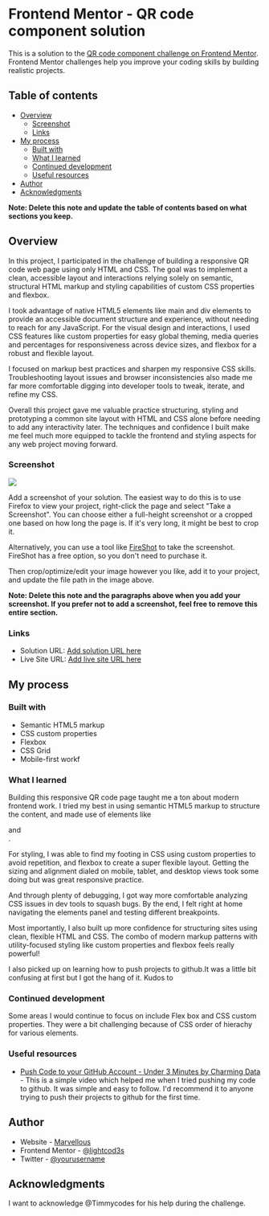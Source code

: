 # Frontend Mentor - QR code component solution

This is a solution to the [QR code component challenge on Frontend Mentor](https://www.frontendmentor.io/challenges/qr-code-component-iux_sIO_H). Frontend Mentor challenges help you improve your coding skills by building realistic projects. 

## Table of contents

- [Overview](#overview)
  - [Screenshot](#screenshot)
  - [Links](#links)
- [My process](#my-process)
  - [Built with](#built-with)
  - [What I learned](#what-i-learned)
  - [Continued development](#continued-development)
  - [Useful resources](#useful-resources)
- [Author](#author)
- [Acknowledgments](#acknowledgments)

**Note: Delete this note and update the table of contents based on what sections you keep.**

## Overview

In this project, I participated in the challenge of building a responsive QR code web page using only HTML and CSS. The goal was to implement a clean, accessible layout and interactions relying solely on semantic, structural HTML markup and styling capabilities of custom CSS properties and flexbox.

I took advantage of native HTML5 elements like main and div elements to provide an accessible document structure and experience, without needing to reach for any JavaScript. For the visual design and interactions, I used CSS features like custom properties for easy global theming, media queries and percentages for responsiveness across device sizes, and flexbox for a robust and flexible layout.

I focused on markup best practices and sharpen my responsive CSS skills. Troubleshooting layout issues and browser inconsistencies also made me far more comfortable digging into developer tools to tweak, iterate, and refine my CSS.  

Overall this project gave me valuable practice structuring, styling and prototyping a common site layout with HTML and CSS alone before needing to add any interactivity later. The techniques and confidence I built make me feel much more equipped to tackle the frontend and styling aspects for any web project moving forward.

### Screenshot

![](./screenshot.jpg)

Add a screenshot of your solution. The easiest way to do this is to use Firefox to view your project, right-click the page and select "Take a Screenshot". You can choose either a full-height screenshot or a cropped one based on how long the page is. If it's very long, it might be best to crop it.

Alternatively, you can use a tool like [FireShot](https://getfireshot.com/) to take the screenshot. FireShot has a free option, so you don't need to purchase it. 

Then crop/optimize/edit your image however you like, add it to your project, and update the file path in the image above.

**Note: Delete this note and the paragraphs above when you add your screenshot. If you prefer not to add a screenshot, feel free to remove this entire section.**

### Links

- Solution URL: [Add solution URL here](https://your-solution-url.com)
- Live Site URL: [Add live site URL here](https://your-live-site-url.com)

## My process

### Built with

- Semantic HTML5 markup
- CSS custom properties
- Flexbox
- CSS Grid
- Mobile-first workf


### What I learned

Building this responsive QR code page taught me a ton about modern frontend work. I tried my best in using semantic HTML5 markup to structure the content, and made use of elements like <main> and <dIV>.

For styling, I was able to find my footing in CSS using custom properties to avoid repetition, and flexbox to create a super flexible layout. Getting the sizing and alignment dialed on mobile, tablet, and desktop views took some doing but was great responsive practice.

And through plenty of debugging, I got way more comfortable analyzing CSS issues in dev tools to squash bugs. By the end, I felt right at home navigating the elements panel and testing different breakpoints.

Most importantly, I also built up more confidence for structuring sites using clean, flexible HTML and CSS. The combo of modern markup patterns with utility-focused styling like custom properties and flexbox feels really powerful!

I also picked up on learning how to push projects to github.It was a little bit confusing at first but I got the hang of it. Kudos to 


### Continued development

Some areas I would continue to focus on include Flex box and CSS custom properties. They were a bit challenging because of CSS order of hierachy for various elements.

### Useful resources

- [Push Code to your GitHub Account - Under 3 Minutes by Charming Data](https://youtu.be/vpRkAoCqX3o?si=6cbnOhYlAFxTWGkc) - This is a simple video which helped me when I tried pushing my code to github. It was simple and easy to follow. I'd recommend it to anyone trying to push their projects to github for the first time.


## Author

- Website - [ Marvellous ](https://www.your-site.com)
- Frontend Mentor - [@lightcod3s](https://www.frontendmentor.io/profile/lightcod3s)
- Twitter - [@yourusername](https://www.twitter.com/yourusername)


## Acknowledgments

I want to acknowledge @Timmycodes for his  help during the challenge.
